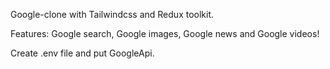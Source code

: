 Google-clone with Tailwindcss and Redux toolkit.

Features: Google search, Google images, Google news and Google videos!

Create .env file and put GoogleApi.
